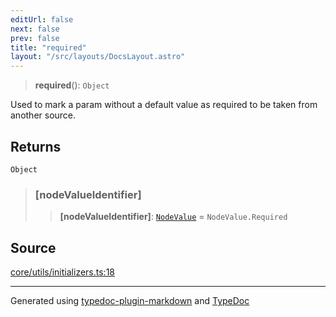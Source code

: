 ```yaml
---
editUrl: false
next: false
prev: false
title: "required"
layout: "/src/layouts/DocsLayout.astro"
---
```


> **required**(): `Object`

Used to mark a param without a default value
as required to be taken from another source.

## Returns

`Object`

> ### [nodeValueIdentifier]
>
> > **[nodeValueIdentifier]**: [`NodeValue`](/api/enumerations/nodevalue/) = `NodeValue.Required`
>

## Source

[core/utils/initializers.ts:18](https://github.com/edwinlzs/chainflow/blob/022a530/src/core/utils/initializers.ts#L18)

***

Generated using [typedoc-plugin-markdown](https://www.npmjs.com/package/typedoc-plugin-markdown) and [TypeDoc](https://typedoc.org/)
